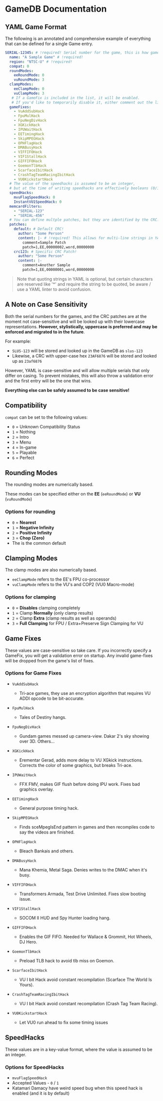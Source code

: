 <!-- PDF METADATA STARTS ---
title: "PCSX2 - GameDB Documentation"
date: "2021"
footer-left: "[Document Source](https://github.com/PCSX2/pcsx2/blob/{LATEST-GIT-TAG}/pcsx2/Docs/GameIndex.md)"
urlcolor: "cyan"
... PDF METADATA ENDS -->

# GameDB Documentation

## YAML Game Format

The following is an annotated and comprehensive example of everything that can be defined for a single Game entry.

```yaml
SERIAL-12345: # !required! Serial number for the game, this is how games are looked up.  Case insensitive
  name: "A Sample Game" # !required!
  region: "NTSC-U" # !required!
  compat: 0
  roundModes:
    eeRoundMode: 0
    vuRoundMode: 3
  clampModes:
    eeClampMode: 0
    vuClampMode: 3
   # If a GameFix is included in the list, it will be enabled.
   # If you'd like to temporarily disable it, either comment out the line, or remove it!
  gameFixes:
    - VuAddSubHack
    - FpuMulHack
    - FpuNegDivHack
    - XGKickHack
    - IPUWaitHack
    - EETimingHack
    - SkipMPEGHack
    - OPHFlagHack
    - DMABusyHack
    - VIFFIFOHack
    - VIF1StallHack
    - GIFFIFOHack
    - GoemonTlbHack
    - ScarfaceIbitHack
    - CrashTagTeamRacingIbitHack
    - VU0KickstartHack
  # The value of the speedhacks is assumed to be an integer,
  # but at the time of writing speedhacks are effectively booleans (0/1)
  speedHacks:
    mvuFlagSpeedHack: 0
    InstantVU1SpeedHack: 0
  memcardFilters:
    - "SERIAL-123"
    - "SERIAL-456"
  # You can define multple patches, but they are identified by the CRC.
  patches:
    default: # Default CRC!
      author: "Some Person"
      content: |- # !required! This allows for multi-line strings in YAML, this type preserves new-line characters
        comment=Sample Patch
        patch=1,EE,00000002,word,00000000
    crc123: # Specific CRC Patch!
      author: "Some Person"
      content: |-
        comment=Another Sample
        patch=1,EE,00000001,word,00000000
```

> Note that quoting strings in YAML is optional, but certain characters are reserved like '*' and require the string to be quoted, be aware / use a YAML linter to avoid confusion.

## A Note on Case Sensitivity

Both the serial numbers for the games, and the CRC patches are at the moment not case-sensitive and will be looked up with their lowercase representations.  **However, stylistically, uppercase is preferred and may be enforced and migrated to in the future**.

For example:
-   `SLUS-123` will be stored and looked up in the GameDB as `slus-123`
-   Likewise, a CRC with upper-case hex `23AF6876` will be stored and looked up as `23af6876`

However, YAML is case-sensitive and will allow multiple serials that only differ on casing.  To prevent mistakes, this will also throw a validation error and the first entry will be the one that wins.

**Everything else can be safely assumed to be case sensitive!**

## Compatibility

`compat` can be set to the following values:
- `0` = Unknown Compatibility Status
- `1` = Nothing
- `2` = Intro
- `3` = Menu
- `4` = In-game
- `5` = Playable
- `6` = Perfect

## Rounding Modes

The rounding modes are numerically based.

These modes can be specified either on the **EE** (`eeRoundMode`) or **VU** (`vuRoundMode`)

### Options for rounding

-   `0` = **Nearest**
-   `1` = **Negative Infinity**
-   `2` = **Positive Infinity**
-   `3` = **Chop (Zero)**
-   The is the common default

## Clamping Modes

The clamp modes are also numerically based.
-   `eeClampMode` refers to the EE's FPU co-processor
-   `vuClampMode` refers to the VU's and COP2 (VU0 Macro-mode)

### Options for clamping

-   `0` = **Disables** clamping completely
-   `1` = Clamp **Normally** (only clamp results)
-   `2` = Clamp **Extra** (clamp results as well as operands)
-   `3` = **Full Clamping** for FPU / Extra+Preserve Sign Clamping for VU

## Game Fixes

These values are case-sensitive so take care.  If you incorrectly specify a GameFix, you will get a validation error on startup.  Any invalid game-fixes will be dropped from the game's list of fixes.

### Options for Game Fixes

-   `VuAddSubHack`
    -   Tri-ace games, they use an encryption algorithm that requires VU ADDI opcode to be bit-accurate.

-   `FpuMulHack`
    -   Tales of Destiny hangs.

-   `FpuNegDivHack`
    -   Gundam games messed up camera-view. Dakar 2's sky showing over 3D. Others...

-   `XGKickHack`
    -   Erementar Gerad, adds more delay to VU XGkick instructions. Corrects the color of some graphics, but breaks Tri-ace.

-   `IPUWaitHack`
    -   FFX FMV, makes GIF flush before doing IPU work. Fixes bad graphics overlay.

-   `EETimingHack`
    -   General purpose timing hack.

-   `SkipMPEGHack`
    -   Finds sceMpegIsEnd pattern in games and then recompiles code to say the videos are finished.

-   `OPHFlagHack`
    -   Bleach Bankais and others.

-   `DMABusyHack`
    -   Mana Khemia, Metal Saga. Denies writes to the DMAC when it's busy.

-   `VIFFIFOHack`
    -   Transformers Armada, Test Drive Unlimited. Fixes slow booting issue.

-   `VIF1StallHack`
    -   SOCOM II HUD and Spy Hunter loading hang.

-   `GIFFIFOHack`
    -   Enables the GIF FIFO. Needed for Wallace & Grommit, Hot Wheels, DJ Hero.

-   `GoemonTlbHack`
    -   Preload TLB hack to avoid tlb miss on Goemon.

-   `ScarfaceIbitHack`
    -   VU I bit Hack avoid constant recompilation (Scarface The World Is Yours).

-   `CrashTagTeamRacingIbitHack`
    -   VU I bit Hack avoid constant recompilation (Crash Tag Team Racing).

-   `VU0KickstartHack`
    -   Let VU0 run ahead to fix some timing issues

## SpeedHacks

These values are in a key-value format, where the value is assumed to be an integer.

### Options for SpeedHacks

-   `mvuFlagSpeedHack`
-   Accepted Values - `0` / `1`
-   Katamari Damacy have weird speed bug when this speed hack is enabled (and it is by default)

<!-- [list-item-spacing] Missing new line after list item->

-   `InstantVU1SpeedHack`
-   Accepted Values - `0` / `1`
-   Games such as Parappa the Rapper 2 need VU1 to sync, so you can force disable the speedhack here

## Memory Card Filter Override

By default, the FolderMemoryCard filters save games based on thegame's serial, which means that only saves whose folder names containthe game's serial are loaded.

This works fine for the vast majority of games, but fails in some cases, for which this override is for.Examples include multi-disc games, where later games often reuse theserial of the previous disc(s), and games that allow transfer of savedata between different games, such as importing data from a prequel.

> Values should be specified as a list of strings, example shown above.

## Patches

The patch that corresponds to the running game's CRC will take precedence over the `default`.  Multiple patches using the same CRC cannot be defined and this will throw a validation error.

> CRCs are case-insensitive, however uppercase is preferred stylistically!

Patches should be defined as multi-line string blocks, where each line would correspond with a line in a conventional `*.pnach` file

For more information on how to write a patch, see the following [forum post](https://forums.pcsx2.net/Thread-How-PNACH-files-work-2-0)
